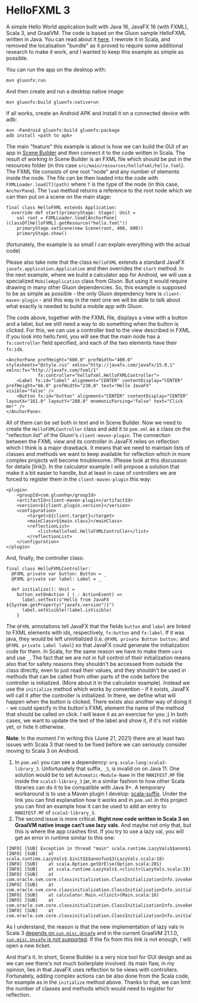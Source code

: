 
# HelloFXML 3

A simple Hello World application built with Java 16, JavaFX 16 (with FXML), Scala 3, and GraalVM.
The code is based on the Gluon sample HelloFXML written in Java. You can read about it [here](https://docs.gluonhq.com/client/#_hellofxml_sample).
I rewrote it in Scala, and removed the localisation "bundle" as it proved to require some additional research to make it 
work, and I wanted to keep this example as simple as possible.

You can run the app on the desktop with:

    mvn gluonfx:run

And then create and run a desktop native image:

    mvn gluonfx:build gluonfx:nativerun

If all works, create an Android APK and install it on a connected device with adb:

    mvn -Pandroid gluonfx:build gluonfx:package
    adb install <path to apk>

The main "feature" this example is about is how we can build the GUI of an app in [Scene Builder](https://gluonhq.com/products/scene-builder/) 
and then connect it to the code written in Scala. The result of working in Scene Builder is an FXML file which should be
put in the resources folder (in this case `src/main/resources/hellofxml/hello.fxml`). The FXML file consists of one root 
"node" and any number of elements inside the node. The file can be then loaded into the code with `FXMLLoader.load[T](path)` 
where `T` is the type of the node (in this case, `AnchorPane`). The `load` method returns a reference to the root node 
which we can then put on a scene on the main stage:
```
final class HelloFXML extends Application:
  override def start(primaryStage: Stage): Unit =
    val root = FXMLLoader.load[AnchorPane](classOf[HelloFXML].getResource("hello.fxml"))
    primaryStage.setScene(new Scene(root, 400, 600))
    primaryStage.show()
```
(fortunately, the example is so small I can explain everything with the actual code)

Please also take note that the class `HelloFXML` extends a standard JavaFX `javafx.application.Application` and then 
overrides the `start` method. In the next example, where we build a calculator app for Android, we will use a specialized
`MobileApplication` class from Gluon. But using it would require drawing in many other Gluon dependencies. So, this example
is supposed to be as simple as possible - the only Gluon dependency here is `client-maven-plugin` - and this way in the
next one we will be able to talk about what exactly is needed to build a mobile app with Gluon.

The code above, together with the FXML file, displays a view with a button and a label, but we still need a way to do
something when the button is clicked. For this, we can use a controller tied to the view described in FXML. If you
look into hello.fxml, you will see that the main node has a `fx:controller` field specified, and each of the two elements
have their `fx:id`s.
```
<AnchorPane prefHeight="600.0" prefWidth="400.0" stylesheets="@style.css" xmlns="http://javafx.com/javafx/15.0.1" xmlns:fx="http://javafx.com/fxml/1"
            fx:controller="hellofxml.HelloFXMLController">
    <Label fx:id="label" alignment="CENTER" contentDisplay="CENTER" prefHeight="66.0" prefWidth="238.0" text="Hello JavaFX" visible="false" />
    <Button fx:id="button" alignment="CENTER" contentDisplay="CENTER" layoutX="161.0" layoutY="280.0" mnemonicParsing="false" text="Click me!" />
</AnchorPane>
```

All of them can be set both in text and in Scene Builder. Now we need to create the `HelloFXMLController` class and add it
to `pom.xml` as a class on the "reflection list" of the Gluon's `client-maven-plugin`. The connection between the FXML view
and its controller in JavaFX relies on reflection which I think is a major drawback. It means that we need to maintain
lists of classes and methods we want to keep available for reflection which in more complex projects will become troublesome.
(Please look at this discussion for details [link]). In the calculator example I will propose a solution that make it
a bit easier to handle, but at least in case of controllers we are forced to register them in the `client-maven-plugin`
this way:
```
<plugin>
    <groupId>com.gluonhq</groupId>
    <artifactId>client-maven-plugin</artifactId>
    <version>${client.plugin.version}</version>
    <configuration>
        <target>${client.target}</target>
        <mainClass>${main.class}</mainClass>
        <reflectionList>
            <list>hellofxml.HelloFXMLController</list>
        </reflectionList>
    </configuration>
</plugin>
```

And, finally, the controller class:
```
final class HelloFXMLController:
  @FXML private var button: Button = _
  @FXML private var label: Label = _

  def initialize(): Unit =
    button.setOnAction { (_: ActionEvent) =>
      label.setText(s"Hello from JavaFX ${System.getProperty("javafx.version")}")
      label.setVisible(!label.isVisible)
    }
```

The `@FXML` annotations tell JavaFX that the fields `button` and `label` are linked to FXML elements with ids, respectively,
`fx:button` and `fx:label`. If it was java, they would be left uninitialized (i.e. `@FXML private Button button;` and 
`@FXML private Label label`) so that JavaFX could generate the initialization code for them. In Scala, for the same reason
we have to make them `var`s and use `_`. The fact that we are not in full control of their initialization means also that
for safety reasons they shouldn't be accessed from outside the class directly, even to just read their values, and they
shouldn't be used in methods that can be called from other parts of the code before the controller is initialized.
(More about it in the calculator example). Instead we use the `initialize` method which works by convention - if it exists,
JavaFX will call it after the controller is initialized. In there, we define what will happen when the button is clicked.
There exists also another way of doing it - we could specify in the button's FXML element the name of the method that
should be called on click. I will leave it as an exercise for you ;) In both cases, we want to update the text of the label
and show it, if it's not visible yet, or hide it otherwise.

**Note**: In the moment I'm writing this (June 21, 2021) there are at least two issues with Scala 3 that need to be fixed
before we can seriously consider moving to Scala 3 on Android.
1. In `pom.xml` you can see a dependency: `org.scala-lang:scala3-library_3`. Unfortunately that suffix, `_3`, is invalid on
on Java 11. One solution would be to set `Automatic-Module-Name` in the `MANIFEST.MF` file inside the `scala3-library_3` jar,
in a similar fashion to how other Scala libraries can do it to be compatible with Java 9+. A temporary workaround is to use
a Maven plugin I develop: [scala-suffix](https://github.com/makingthematrix/scala-suffix). Under the link you can find
explanation how it works and in `pom.xml` in this project you can find an example how it can be used to add an entry to
`MANIFEST.MF` of `scala3-library_3`.
2. The second issue is more critical. **Right now code written in Scala 3 on GraalVM native image can't use lazy vals**.
And maybe not only that, but this is where the app crashes first. If you try to use a lazy val, you will get an error in
runtime similar to this one:
```
[INFO] [SUB] Exception in thread "main" scala.runtime.LazyVals$$anon$1
[INFO] [SUB] 	at scala.runtime.LazyVals$.$init$$$anonfun$3(LazyVals.scala:18)
[INFO] [SUB] 	at scala.Option.getOrElse(Option.scala:201)
[INFO] [SUB] 	at scala.runtime.LazyVals$.<clinit>(LazyVals.scala:19)
[INFO] [SUB] 	at com.oracle.svm.core.classinitialization.ClassInitializationInfo.invokeClassInitializer(ClassInitializationInfo.java:375)
[INFO] [SUB] 	at com.oracle.svm.core.classinitialization.ClassInitializationInfo.initialize(ClassInitializationInfo.java:295)
[INFO] [SUB] 	at calculator.Main.<clinit>(Main.scala:16)
[INFO] [SUB] 	at com.oracle.svm.core.classinitialization.ClassInitializationInfo.invokeClassInitializer(ClassInitializationInfo.java:375)
[INFO] [SUB] 	at com.oracle.svm.core.classinitialization.ClassInitializationInfo.initialize(ClassInitializationInfo.java:295)
```
As I understand, the reason is that the new implementation of lazy vals in Scala 3 [depends on `sun.misc.Unsafe`](https://github.com/lampepfl/dotty/blob/master/library/src/scala/runtime/LazyVals.scala)
and in the current GraalVM 21.1.0, [`sun.misc.Unsafe` is not supported](https://github.com/oracle/graal/issues/2694). 
If the fix from this link is not enough, I will open a new ticket.

And that's it. In short, Scene Builder is a very nice tool for GUI design and as we can see there's not much boilerplate
involved. its main flaw, in my opinion, lies in that JavaFX uses reflection to tie views with controllers. Fortunately,
adding complex actions can be also done from the Scala code, for example as in the `initialize` method above. Thanks to
that, we can limit the number of classes and methods which would need to register for reflection. 
